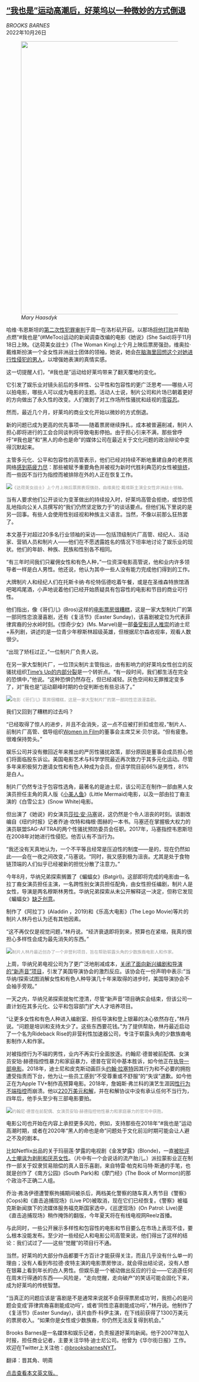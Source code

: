 <!--1666769824000-->
[“我也是”运动高潮后，好莱坞以一种微妙的方式倒退](https://cn.nytimes.com/business/20221026/hollywood-metoo/)
------

<address>BROOKS BARNES</address><time pudate="2022-10-26 03:26:11" datetime="2022-10-26 03:26:11">2022年10月26日</time><figure><img src="https://images.weserv.nl/?url=static01.nyt.com/images/2022/10/20/business/00hollywood/00hollywood-master1050.jpg" width="1050" height="735"><figcaption> <cite>Mary Haasdyk</cite></figcaption></figure><section><p>哈维·韦恩斯坦的<a href="https://www.nytimes.com/2022/10/09/business/media/weinstein-los-angeles-trial.html" title="Link: https://www.nytimes.com/2022/10/09/business/media/weinstein-los-angeles-trial.html">第二次性犯罪审判</a>于周一在洛杉矶开庭。以那场<a href="https://www.nytimes.com/2017/10/05/us/harvey-weinstein-harassment-allegations.html" title="Link: https://www.nytimes.com/2017/10/05/us/harvey-weinstein-harassment-allegations.html">将他打败</a>并帮助点燃“#我也是”(#MeToo)运动的新闻调查改编的电影《她说》(She Said)将于11月18日上映。《达荷美女战士》(The Woman King)上个月上映后票房强劲，维奥拉·戴维斯扮演一个全女性非洲战士团体的领袖，她说，她会<a rel="noopener noreferrer" target="_blank" href="https://www.independent.co.uk/arts-entertainment/films/news/viola-davis-the-woman-king-b2199609.html" title="Link: https://www.independent.co.uk/arts-entertainment/films/news/viola-davis-the-woman-king-b2199609.html">在脑海里回想这个对她进行性侵犯的男人</a>，以增强她表演的真情实感。</p><p>这一切提醒人们，“#我也是”运动给好莱坞带来了翻天覆地的变化。</p><p>它引发了娱乐业对镜头前后的多样性、公平性和包容性的更广泛思考——哪些人可以拍电影，哪些人可以成为电影的主题。活动人士说，制片公司和片场已朝着更好的方向做出了永久性的改变。人们做到了对工作场所性骚扰和歧视的<a rel="noopener noreferrer" target="_blank" href="https://puck.news/the-secret-bill-murray-settlement-revealed/">零容忍</a>。</p><p>然而，最近几个月，好莱坞的商业文化开始以微妙的方式倒退。</p><p>新的问题已成为更高的优先事项——随着票房继续挣扎，成本被普遍削减，制片人担心即将进行的工会合同谈判将导致电影停拍。由于担心引来不满，那些曾呼吁“#我也是”和“黑人的命也是命”的媒体公司在最近关于文化问题的政治辩论中变得沉默起来。</p><p>主管多元化、公平和包容性的高管表示，他们已经对持续不断地重建自身的老男孩网络<a rel="noopener noreferrer" target="_blank" href="https://www.hollywoodreporter.com/business/business-news/dei-hollywood-cdo-chief-diversity-officers-dei-equity-inclusion-1235180434/">感到筋疲力尽</a>：那些被赋予重要角色并被视为新时代胜利典范的女性被<a href="https://www.nytimes.com/2022/04/05/business/ann-sarnoff-warner-bros.html">排挤</a>，而一些因不当行为指控而被排除在外的人正在恢复工作。</p><p><img src="https://images.weserv.nl/?url=static01.nyt.com/images/2022/10/14/business/00Hollywood-woman-king/merlin_213163392_8f2bc898-9291-472f-a73a-981e52f380cd-master1050.jpg"><small style="color: #999;">《达荷美女战士》上个月上映后票房表现强劲，由维奥拉·戴维斯主演全女性非洲战士领袖。</small></p><p>当有人要求他们公开谈论为变革做出的持续投入时，好莱坞高管会拒绝，或惊恐慌乱地指向公关人员撰写的“我们仍然坚定致力于”的谈话要点。但他们私下里说的是另一回事。有些人会使用性别歧视和种族主义语言。当然，不像以前那么狂热罢了。</p><p>本文基于对超过20多名行业领袖的采访——包括顶级制片厂高管、经纪人、活动家、营销人员和制片人——他们在不愿透露姓名的情况下坦率地讨论了娱乐业的现状。他们的年龄、种族、民族和性别各不相同。</p><p>“有三年时间我们只雇佣女性和有色人种，”一位资深电影高管说，他和业内许多领导者一样是白人男性。他还说，他认为其中一些人没有能力完成他们得到的工作。</p><p>大牌制片人和经纪人们在托斯卡纳·布伦特伍德吃着午餐，或是在圣维森特旅馆酒吧喝鸡尾酒，小声地说着他们已经开始质疑具有包容性的电影和节目的商业可行性。</p><p>他们指出，像《哥们儿》(Bros)这样的<a href="https://www.nytimes.com/2022/10/02/movies/bros-smile-box-office.html" title="Link: https://www.nytimes.com/2022/10/02/movies/bros-smile-box-office.html">电影票房很糟糕</a>，这是一家大型制片厂的第一部同性恋浪漫喜剧，还有《复活节》(Easter Sunday)，该喜剧被定位为代表菲律宾裔的分水岭时刻。《惊奇少女》(Ms. Marvel)是一部<a rel="noopener noreferrer" target="_blank" href="https://www.rottentomatoes.com/tv/ms_marvel">备受影评人推崇</a>的迪士尼+系列剧，讲述的是一位青少年穆斯林超级英雄，但根据尼尔森收视率，观看人数很少。</p><p>“出现了矫枉过正，”一位制片厂负责人说。</p><p>在另一家大型制片厂，一位顶尖制片主管指出，由有影响力的好莱坞女性创立的反骚扰组织<a rel="noopener noreferrer" target="_blank" href="https://www.hollywoodreporter.com/news/general-news/metoo-five-years-later-times-up-1235228096/">Time’s Up的内部分裂</a>是一个转折点。“有一段时间，我们都生活在完全的恐惧中，”他说。“这种恐惧仍然存在，但已经减轻。灰色空间和无罪推定变多了，对“我也是”运动巅峰时期的仓促判断也有些忌讳了。”</p><p><img src="https://images.weserv.nl/?url=static01.nyt.com/images/2022/10/14/business/00hollywood-bros/merlin_213576384_ff8ec463-7de6-4661-83e6-af496d8f6252-master1050.jpg"><small style="color: #999;">电影《哥们儿》票房很糟糕，这是一家大型制片厂的第一部同性恋浪漫喜剧。</small></p><p>我们又回到了糟糕的过去吗？</p><p>“已经取得了惊人的进步，并且不会消失，这一点不应被打折扣或忽视，”制片人、前制片厂高管、倡导组织<a rel="noopener noreferrer" target="_blank" href="https://womeninfilm.org/">Women in Film</a>的董事会主席艾米·贝尔说。“但有疲惫。很难保持势头。”</p><p>娱乐公司并没有撤回近年来推出的严厉性骚扰政策，部分原因是董事会成员担心他们将面临股东诉讼。美国电影艺术与科学学院最近再次致力于其多元化运动。尽管多年来积极努力邀请女性和有色人种成为会员，但该学院目前66%是男性，81%是白人。</p><p>制片厂仍然专注于包容性选角，最著名的是迪士尼，该公司正在制作一部由黑人女演员担任主角的真人版《<a rel="noopener noreferrer" target="_blank" href="https://www.youtube.com/watch?v=0-wPm99PF9U">小美人鱼</a>》(Little Mermaid)电影，以及一部由拉丁裔主演的《白雪公主》(Snow White)电影。</p><p>但出演了《她说》的女演员<a rel="noopener noreferrer" target="_blank" href="https://variety.com/2021/film/news/hire-survivors-hollywood-sarah-ann-masse-1235139743/" title="Link: https://variety.com/2021/film/news/hire-survivors-hollywood-sarah-ann-masse-1235139743/">莎拉·安·马塞</a>说，这仍然是个令人沮丧的时刻。该剧改编自《纽约时报》记者乔迪·坎特和梅根·图赫的一本书。马塞还在掌握极大权力的演员联盟SAG-AFTRA的两个性骚扰预防委员会任职。2017年，马塞指控韦恩斯坦在2008年对她进行性侵犯。他否认有不当行为。</p><p>“我还没有天真地认为，一个不平等且经常是压迫性的制度——是的，现在仍然如此——会在一夜之间改变，”马塞说。“同时，我又感到极为沮丧。尤其是处于食物链顶端的人们似乎已经被新的担忧分散了注意力。”</p><p>今年8月，华纳兄弟探索搁置了《蝙蝠女》(Batgirl)。这部即将完成的电影由一名拉丁裔女演员担任主演，一名跨性别女演员担任配角，由女性担任编剧，制片人是女性，导演是两名穆斯林男性。华纳兄弟探索从未公开解释这一决定，但称它发现《蝙蝠女》<a rel="noopener noreferrer" target="_blank" href="https://variety.com/2022/film/news/batgirl-david-zaslav-warner-bros-discovery-1235333681/">缺乏创意</a>。</p><p>制作了《阿拉丁》(Aladdin ，2019)和《乐高大电影》(The Lego Movie)等片的制片人林丹也认为还有其他因素。</p><p>“这不再仅仅是视觉问题，”林丹说。“经济衰退即将到来，预算也在紧缩，我真的很担心多样性会成为最先消失的东西。”</p><p><img src="https://images.weserv.nl/?url=static01.nyt.com/images/2022/10/14/business/00Hollywood-Lin/merlin_208431654_1f37f38d-e31d-4636-bc71-c883b47c1d5c-master1050.jpg"><small style="color: #999;">制片人林丹最近创办了一个非营利项目，旨在帮助崭露头角的少数族裔电影人和作家。</small></p><p>上周，华纳兄弟电视公司为了更广泛地削减成本，<a rel="noopener noreferrer" target="_blank" href="https://www.latimes.com/entertainment-arts/business/story/2022-10-12/warner-bros-discovery-television-workshop-diversity" title="Link: https://www.latimes.com/entertainment-arts/business/story/2022-10-12/warner-bros-discovery-television-workshop-diversity">关闭了面向新兴编剧和导演的“新声音”项目</a>，引发了美国导演协会的激烈反应。该协会在一份声明中表示:“当华纳/探索试图消解女性和有色人种导演几十年来取得的进步时，美国导演协会不会袖手旁观。”</p><p>一天之内，华纳兄弟探索就匆忙澄清，尽管“新声音”项目确实会结束，但该公司一直计划在其多元化、公平和包容部门扩大人才培养项目。</p><p>“让更多女性和有色人种进入编剧室、担任导演和登上银幕的决心依然存在，”林丹说。“问题是培训和支持太少了。这些东西要花钱。”为了提供帮助，林丹最近启动了一个名为Rideback Rise的非营利性加速器公司，专注于崭露头角的少数族裔电影制作人和作家。</p><p>对被指控行为不端的男性，业内不再实行全面放逐。约翰尼·德普被前配偶、女演员安珀·赫德指控性暴力和家庭暴力，德普在官司中基本胜诉，如今他正在<a rel="noopener noreferrer" target="_blank" href="https://variety.com/2022/film/news/johnny-depp-director-modigliani-al-pacino-1235341367/" title="Link: https://variety.com/2022/film/news/johnny-depp-director-modigliani-al-pacino-1235341367/">执导一部电影</a>。2018年，迪士尼和皮克斯动画巨头<a href="https://www.nytimes.com/2022/08/01/business/media/john-lasseter-luck-apple.html" title="Link: https://www.nytimes.com/2022/08/01/business/media/john-lasseter-luck-apple.html">约翰·拉塞特</a>因其行为和不必要的拥抱遭受指责而下台，他为让一些员工感到“不受尊重或不舒服”的“失误”道歉。如今他正在为Apple TV+制作高预算电影。2018年，詹姆斯·弗兰科的演艺生涯因<a rel="noopener noreferrer" target="_blank" href="https://www.thecut.com/2022/07/all-the-sexual-misconduct-allegations-against-james-franco.html">性行为不端指控</a>而崩溃。他以<a href="https://www.nytimes.com/2021/06/30/us/james-franco-sexual-misconduct-settlement.html">220万美元和解</a>，并在和解协议中没有承认任何不当行为，四年后，他手头至少有三部电影要拍。</p><p><img src="https://images.weserv.nl/?url=static01.nyt.com/images/2022/10/14/business/00Hollywood-depp/merlin_208503477_b36bb38d-2a55-43b3-8905-a5a76a3dee8b-master1050.jpg"><small style="color: #999;">约翰尼·德普在前配偶、女演员安珀·赫德指控他性暴力和家庭暴力的官司中获胜。</small></p><p>电影公司也开始在内容上承担更多风险，例如，支持那些在2018年“#我也是”运动高潮时期，或者在2020年“黑人的命也是命”问题处于文化前沿时期可能会让人避之不及的剧本。</p><p>比如Netflix出品的关于玛丽莲·梦露的电视剧《金发梦露》(Blonde)，一直<a href="https://www.nytimes.com/2022/09/28/movies/blonde-review-marilyn-monroe.html">被批评人士嘲讽为剥削和厌恶女性</a>。（片中有一个会说话的流产胎儿。）派拉蒙影业正在制作一部关于奴隶贸易赔偿的真人音乐喜剧，来自特雷·帕克和马特·斯通的手笔，也就是创作了《南方公园》(South Park)和《摩门经》(The Book of Mormon)的那个政治不正确二人组。</p><p>乔治·弗洛伊德遭警察拘捕期间被杀后，两档美化警察的随车真人秀节目《警察》(Cops)和《直击追捕现场》(Live PD)被取消，现在它们已经恢复。《警察》被福克斯新闻旗下的流媒体服务福克斯国家选中，《巡逻现场》(On Patrol: Live)是《直击追捕现场》稍作掩饰的翻版，今年夏天将在有线电视网Reelz首播。</p><p>与此同时，一些公开展示多样性和包容性的电影和节目要么在市场上表现不佳，要么根本没能发布。至少对一些经纪人和电影公司高管来说，他们得出了这样的结论：我们试过了——这些“觉醒”的项目行不通。</p><p>当然，好莱坞的大部分作品都要千方百计才能获得关注，而且几乎没有什么单一的理由；没有人看到布拉德·皮特主演的电影票房惨淡，就会得出结论说，没有人想在银幕上看到年长的白人男性。但娱乐是一个被动做出反应的行业——它追逐任何在周末行得通的东西——风险是，“走向觉醒，走向破产”的笑话可能会固化下来，成为好莱坞的传统智慧。</p><p>“当真正的问题应该是‘喜剧是不是通常来说就不会获得票房成功’时，我担心的是问题会变成‘菲律宾裔喜剧能成功吗’，或者‘同性恋喜剧能成功吗’，”林丹说。他制作了《复活节》(Easter Sunday)，该片由乔·科伊主演，在下线前获得了1300万美元的票房收入。“如果你是女性或少数族裔，你仍然无法反复得到机会。”</p></section><footer><p>Brooks Barnes是一名媒体和娱乐记者，负责报道好莱坞新闻。他于2007年加入时报，担任商业记者，主要关注华特·迪士尼公司。他曾为《华尔街日报》工作。欢迎在Twitter上关注他：<a rel="nofollow" target="_blank" href="https://twitter.com/brooksbarnesNYT">@brooksbarnesNYT</a>。</p><p>翻译：晋其角、明斋</p><p><a rel="nofollow" target="_blank" href="http://www.nytimes.com/2022/10/24/business/media/hollywood-metoo.html">点击查看本文英文版。</a></p></footer>
